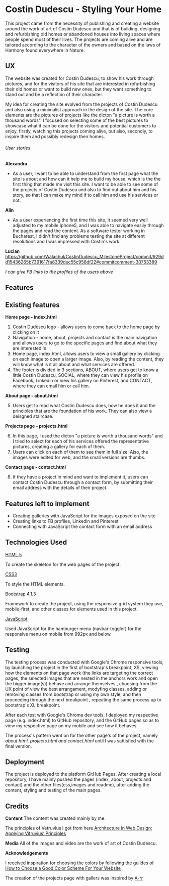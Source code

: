 # Costin Dudescu - Styling Your Home

This project came from the necessity of publishing and creating a website around the work of art of Costin Dudescu 
and that is of building, designing and refurbishing old homes or abandoned houses into living spaces where people spend
most of their lives.
The projects are coming alive and are tailored according to the character of the owners and based on the laws of Harmony
found everywhere in Nature.

## UX

The website was created for Costin Dudescu, to show his work through pictures, and for the visitors of his site that are interested in refurbishing their
old homes or want to build new ones, but they want something to stand out and be a reflection of their character.

My idea for creating the site evolved from the projects of Costin Dudescu and also using a minimalist approach in the design
of the site. The core elements are the pictures of projects like the dicton "a picture is worth a thousand words".
I focused on selecting some of the best pictures to showcase what it can be done  for the visitors and potential customers
to enjoy, firstly, watching this projects coming alive, but also, secondly, to inspire them and possibly redesign their homes.

###### User stories

**Alexandra** 
 - As a user, I want to be able to understand from the first page what the site is about
  and how can it help me to build my house, which is the the first thing that made me visit this site.
 I want to be able to see some of the projects of Costin Dudescu and also to find out about him and his story, so that
I can make my mind if to call him and use his services or not.

**Alin**

 - As a user experiencing the first time this site, it seemed very well adjusted to my mobile
  Iphone5, and I was able to navigate easily through the pages and read the content. 
  As a software tester working in Bucharest, I didn't find any problems testing the site 
  at different resolutions and I was impressed with Costin's work.
 
**Lucian**
 https://github.com/Walachul/CostinDudescu_MilestoneProject/commit/929dd15436265b7391617fa8339dec55c958df22#commitcomment-30753389
 
*I can give FB links to the profiles of the users above*

## Features

## Existing features

 **Home page - index.html**
 1. Costin Dudescu logo - allows users to come back to the home page by clicking on it
 2. Navigation - home, about, projects and contact is the main navigation and allows users
 to go to the specific pages and find about what they are interested in.
 3. Home page, index.html, allows users to view a small gallery by clicking on each image to open a larger image.
    Also, by reading the content, they will know what is it all about and what services are offered.
 4. The footer is divided in 3 sections, ABOUT, where users get to know a little Costin Dudescu, SOCIAL, where
  they can view his profile on Facebook, Linkedin or view his gallery on Pinterest, and CONTACT, where they can email him or call him.
 
 **About page - about.html**

 5. Users get to read what Costin Dudescu does, how he does it and the principles that
 are the foundation of his work. They can also view a deisgned staircase.
 
**Projects page - projects.html**

 6. In this page, I used the dicton "a picture is worth a thousand words" and I tried to select
  for each of his services offered the representative pictures, creating a gallery for each of them.
 7. Users can click on each of them to see them in full size. Also, the images were edited for
  web, and the small versions are thumbs.

 **Contact page - contact.html**
 
 8. If they have a project in mind and want to implement it, users can contact Costin Dudescu through
  a contact form, by submitting their email address with the details of their project.
 
## Features left to implement

 * Creating galleries with JavaScript for the images exposed on the site
 * Creating links to FB profiles, Linkedin and Pinterest
 * Connecting with JavaScript the contact form with an email address
## Technologies Used

 [HTML 5](https://www.w3schools.com/html/html5_intro.asp) 
 
 To create the skeleton for the web pages of the project.
 
 [CSS3](https://www.w3schools.com/css/default.asp)
 
 To style the HTML elements.
 
 [Bootstrap 4.1.3](https://getbootstrap.com/) 
 
 Framework to create the project, using the responsive grid system they use, mobile-first, and
 other classes for elements used in this project.
 
 [JavaScript](https://getbootstrap.com/docs/4.1/getting-started/javascript/)
 
 Used JavaScript for the hamburger menu (navbar-toggler) for the responsive menu on mobile from 992px and below. 
 
 ## Testing
 
 The testing process was conducted with Google's Chrome responsive tools, by launching the project in the first of bootstrap's breakpoint, XS, viewing how the elements on
 that page work (the links are targeting the correct pages, the selected images that are nested in the anchors work and open the bigger image(s))
 behave and arrange themselves , choosing from the UX point of view the best arrangament, modyfing classes, adding or removing classes from bootstrap or using my own style, and then proceeding through
 the next breakpoint , repeating the same process up to bootstrap's XL breakpoint.
 
 After each test with Google's Chrome dev tools, I deployed my respective page (e.g. index.html)
 to GitHub repository, and the GitHub pages so as to view my respective page on my mobile and see how it behaves.
 
 The process's pattern went on for the other page's of the project, namely *about.html, projects.html and contact.html*
 until I was sattisfied with the final version.

 ## Deployment
 
 The project is deployed to the platform GitHub Pages.
 After creating a local repository, I have mainly pushed the pages (index, about, projects and contact) and the other files(css,images and readme),
 after adding the content, styling and testing  of the main pages.
 
 ## Credits
 
 **Content**
  The content was created mainly by me.
  
  The principles of Vetruvius I got from here [Architecture in Web Design: Applying Vitruvius’ Principles ](https://tympanus.net/codrops/2011/10/13/architecture-in-web-design-applying-vitruvius-principles/)
  
  **Media**
  All of the images and video are the work of art of Costin Dudescu.
  
  **Acknowledgements**
  
  I received inspiration for choosing the colors by following the guildes of [How to Choose a Good Color Scheme For Your Website](https://www.websitebuilderexpert.com/designing-websites/how-to-choose-color-for-your-website/)
  
  The creation of the projects page with gallers was inspired by [A-rr](https://a-rr.ch/#)
